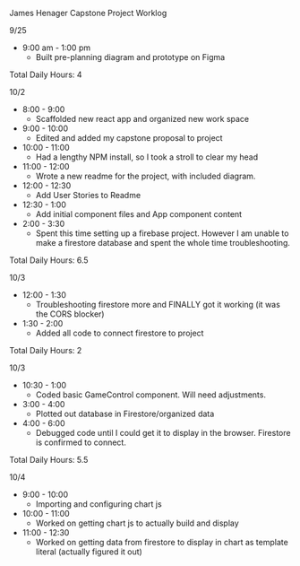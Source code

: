 James Henager Capstone Project Worklog

9/25 
  - 9:00 am - 1:00 pm 
    - Built pre-planning diagram and prototype on Figma

Total Daily Hours: 4

10/2
  - 8:00 - 9:00
    - Scaffolded new react app and organized new work space
  - 9:00 - 10:00
    - Edited and added my capstone proposal to project
  - 10:00 - 11:00 
    - Had a lengthy NPM install, so I took a stroll to clear my head
  - 11:00 - 12:00
    - Wrote a new readme for the project, with included diagram.
  - 12:00 - 12:30
    - Add User Stories to Readme
  - 12:30 - 1:00
    - Add initial component files and App component content
  - 2:00 - 3:30
    - Spent this time setting up a firebase project. However I am unable to make a firestore database and spent the whole time troubleshooting.

Total Daily Hours: 6.5

10/3
  - 12:00 - 1:30
    - Troubleshooting firestore more and FINALLY got it working (it was the CORS blocker)
  - 1:30 - 2:00
    - Added all code to connect firestore to project

Total Daily Hours: 2

10/3
  - 10:30 - 1:00
    - Coded basic GameControl component. Will need adjustments.
  - 3:00 - 4:00
    - Plotted out database in Firestore/organized data
  - 4:00 - 6:00
    - Debugged code until I could get it to display in the browser. Firestore is confirmed to connect.

Total Daily Hours: 5.5

10/4
  - 9:00 - 10:00
    - Importing and configuring chart js 
  - 10:00 - 11:00 
    - Worked on getting chart js to actually build and display 
  - 11:00 - 12:30
    - Worked on getting data from firestore to display in chart as template literal (actually figured it out)